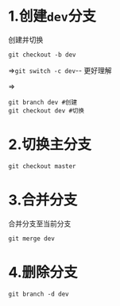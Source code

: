 # 1.创建`dev`分支

创建并切换

`git checkout -b dev`

=>`git switch -c dev`-- 更好理解

=>

```shell
git branch dev #创建
git checkout dev #切换
```



# 2.切换主分支

`git checkout master`

# 3.合并分支

合并分支至当前分支

`git merge dev`

# 4.删除分支

`git branch -d dev`